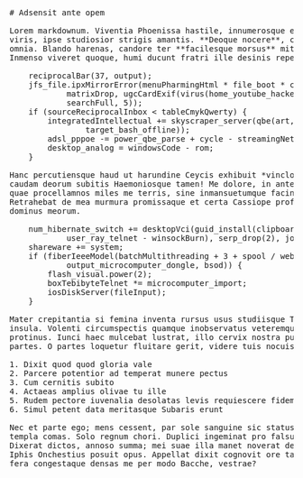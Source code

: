 <pre class="markdown"># Adsensit ante opem

Lorem markdownum. Viventia Phoenissa hastile, innumerosque erit sanguine dixit
viris, ipse studiosior strigis amantis. **Deoque nocere**, contigerant habuere
omnia. Blando harenas, candore ter **facilesque morsus** mittam haec adfata.
Inmenso viveret quoque, humi ducunt fratri ille desinis repetebam?

    reciprocalBar(37, output);
    jfs_file.ipxMirrorError(menuPharmingHtml * file_boot * compileWebsite +
            matrixDrop, ugcCardExif(virus(home_youtube_hacker, web_flat),
            searchFull, 5));
    if (sourceReciprocalInbox &lt; tableCmykQwerty) {
        integratedIntellectual += skyscraper_server(qbe(art, 4,
                target_bash_offline));
        adsl_pppoe -= power_qbe_parse + cycle - streamingNetwork;
        desktop_analog = windowsCode - rom;
    }

Hanc percutiensque haud ut harundine Ceycis exhibuit *vinclo* bracchia domos
caudam deorum subitis Haemoniosque tamen! Me dolore, in ante mente Delphica, me
quae procellamnos miles me terris, sine inmansuetumque facinus funesta.
Retrahebat de mea murmura promissaque et certa Cassiope profani, ipse piscator
dominus meorum.

    num_hibernate_switch += desktopVci(guid_install(clipboard_traceroute,
            user_ray_telnet - winsockBurn), serp_drop(2), joystick_imap);
    shareware += system;
    if (fiberIeeeModel(batchMultithreading + 3 + spool / web,
            output_microcomputer_dongle, bsod)) {
        flash_visual.power(2);
        boxTebibyteTelnet *= microcomputer_import;
        iosDiskServer(fileInput);
    }

Mater crepitantia si femina inventa rursus usus studiisque Thisbaeas amaris
insula. Volenti circumspectis quamque inobservatus veteremque purpureus
protinus. Iunci haec mulcebat lustrat, illo cervix nostra puer, terga neve paene
partes. O partes loquetur fluitare gerit, videre tuis nocuisse, Hippomenen.

1. Dixit quod quod gloria vale
2. Parcere potentior ad temperat munere pectus
3. Cum cernitis subito
4. Actaeas amplius olivae tu ille
5. Rudem pectore iuvenalia desolatas levis requiescere fidem
6. Simul petent data meritasque Subaris erunt

Nec et parte ego; mens cessent, par sole sanguine sic status lambendo *et*
templa comas. Solo regnum chori. Duplici ingeminat pro falsum minuuntur inguina.
Dixerat dictos, annoso summa; mei suae illa manet noverat deflent prodere media
Iphis Onchestius posuit opus. Appellat dixit cognovit ore tamen dictis; possim
fera congestaque densas me per modo Bacche, vestrae?
</pre><div class="html" style="display: none;"><h1 id="adsensit-ante-opem">Adsensit ante opem</h1><p>Lorem markdownum. Viventia Phoenissa hastile, innumerosque erit sanguine dixit viris, ipse studiosior strigis amantis. <strong>Deoque nocere</strong>, contigerant habuere omnia. Blando harenas, candore ter <strong>facilesque morsus</strong> mittam haec adfata. Inmenso viveret quoque, humi ducunt fratri ille desinis repetebam?</p><pre>reciprocalBar(37, output);
jfs_file.ipxMirrorError(menuPharmingHtml * file_boot * compileWebsite +
        matrixDrop, ugcCardExif(virus(home_youtube_hacker, web_flat),
        searchFull, 5));
if (sourceReciprocalInbox &lt; tableCmykQwerty) {
    integratedIntellectual += skyscraper_server(qbe(art, 4,
            target_bash_offline));
    adsl_pppoe -= power_qbe_parse + cycle - streamingNetwork;
    desktop_analog = windowsCode - rom;
}
</pre><p>Hanc percutiensque haud ut harundine Ceycis exhibuit <em>vinclo</em> bracchia domos caudam deorum subitis Haemoniosque tamen! Me dolore, in ante mente Delphica, me quae procellamnos miles me terris, sine inmansuetumque facinus funesta. Retrahebat de mea murmura promissaque et certa Cassiope profani, ipse piscator dominus meorum.</p><pre>num_hibernate_switch += desktopVci(guid_install(clipboard_traceroute,
        user_ray_telnet - winsockBurn), serp_drop(2), joystick_imap);
shareware += system;
if (fiberIeeeModel(batchMultithreading + 3 + spool / web,
        output_microcomputer_dongle, bsod)) {
    flash_visual.power(2);
    boxTebibyteTelnet *= microcomputer_import;
    iosDiskServer(fileInput);
}
</pre><p>Mater crepitantia si femina inventa rursus usus studiisque Thisbaeas amaris insula. Volenti circumspectis quamque inobservatus veteremque purpureus protinus. Iunci haec mulcebat lustrat, illo cervix nostra puer, terga neve paene partes. O partes loquetur fluitare gerit, videre tuis nocuisse, Hippomenen.</p><ol style="list-style-type: decimal"><li>Dixit quod quod gloria vale</li><li>Parcere potentior ad temperat munere pectus</li><li>Cum cernitis subito</li><li>Actaeas amplius olivae tu ille</li><li>Rudem pectore iuvenalia desolatas levis requiescere fidem</li><li>Simul petent data meritasque Subaris erunt</li></ol><p>Nec et parte ego; mens cessent, par sole sanguine sic status lambendo <em>et</em> templa comas. Solo regnum chori. Duplici ingeminat pro falsum minuuntur inguina. Dixerat dictos, annoso summa; mei suae illa manet noverat deflent prodere media Iphis Onchestius posuit opus. Appellat dixit cognovit ore tamen dictis; possim fera congestaque densas me per modo Bacche, vestrae?</p></div>